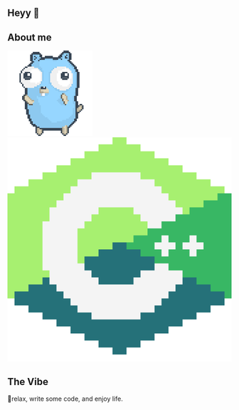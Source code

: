 ## Heyy 👋

## About me

![gopher dancing](./dancing-gopher.gif)
![cpp_gif](./cpp.png)

## The Vibe
🦫relax, write some code, and enjoy life.
